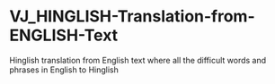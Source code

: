 # VJ_HINGLISH-Translation-from-ENGLISH-Text
Hinglish translation from English text where all the difficult words and phrases in English to Hinglish
